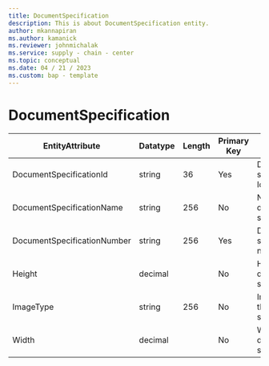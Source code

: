 ```yaml
---
title: DocumentSpecification
description: This is about DocumentSpecification entity.
author: mkannapiran
ms.author: kamanick
ms.reviewer: johnmichalak
ms.service: supply - chain - center
ms.topic: conceptual
ms.date: 04 / 21 / 2023
ms.custom: bap - template
---
```


# **DocumentSpecification**

|	EntityAttribute	|	Datatype	|	Length	|	Primary Key	|	Description	|
|---------------|--------|------|----------|-----------|
|	DocumentSpecificationId	|	string	|	36	|	Yes	|	Document specification Id	|
|	DocumentSpecificationName	|	string	|	256	|	No	|	Name of the documentation specification	|
|	DocumentSpecificationNumber	|	string	|	256	|	Yes	|	Document specification number	|
|	Height	|	decimal	|		|	No	|	Height of the document specification	|
|	ImageType	|	string	|	256	|	No	|	Image type of the document specification	|
|	Width	|	decimal	|		|	No	|	Width of the document specification	|
